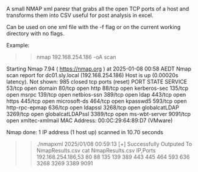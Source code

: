 A small NMAP xml paresr that grabs all the open TCP ports of a host and transforms them into CSV useful for post analysis in excel. 

Can be used on one xml file with the -f flag or on the current working directory with no flags.

Example:

>> nmap 192.168.254.186 -oA scan

Starting Nmap 7.94 ( https://nmap.org ) at 2025-01-08 00:58 AEDT
Nmap scan report for dc01.sly.local (192.168.254.186)
Host is up (0.00020s latency).
Not shown: 985 closed tcp ports (reset)
PORT     STATE SERVICE
53/tcp   open  domain
80/tcp   open  http
88/tcp   open  kerberos-sec
135/tcp  open  msrpc
139/tcp  open  netbios-ssn
389/tcp  open  ldap
443/tcp  open  https
445/tcp  open  microsoft-ds
464/tcp  open  kpasswd5
593/tcp  open  http-rpc-epmap
636/tcp  open  ldapssl
3268/tcp open  globalcatLDAP
3269/tcp open  globalcatLDAPssl
3389/tcp open  ms-wbt-server
9091/tcp open  xmltec-xmlmail
MAC Address: 00:0C:29:64:89:D7 (VMware)

Nmap done: 1 IP address (1 host up) scanned in 10.70 seconds
>> ./nmapxml
2025/01/08 00:59:13 [+] Successfully Outputed To NmapResults.csv
>> cat NmapResults.csv 
IP,Ports
192.168.254.186,53 80 88 135 139 389 443 445 464 593 636 3268 3269 3389 9091

